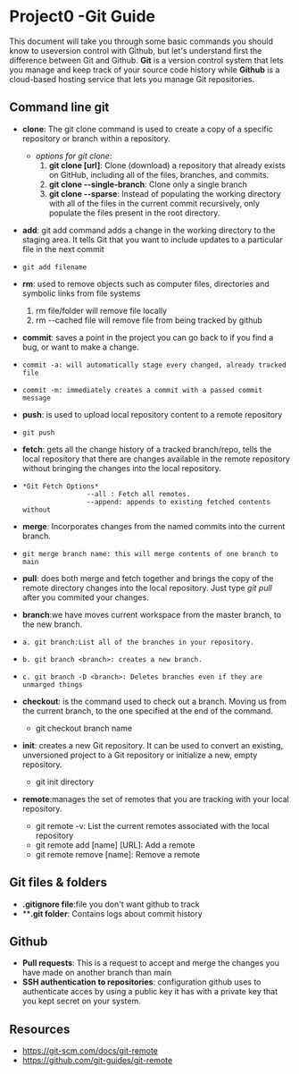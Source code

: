 # Project0 -Git Guide
  This document will take you through some basic commands you should know to useversion control with Github, but let's understand first the difference between Git and Github. **Git** is a version control system that lets you manage and keep track of your source code history while **Github** is a cloud-based hosting service that lets you manage Git repositories.

## Command line git
+ **clone**: The git clone command is used to create a copy of a specific repository or branch within a repository.
    + *options for git clone*:
      1. **git clone [url]**: Clone (download) a repository that already exists on GitHub, including all of the files, branches, and commits.
      2. **git clone --single-branch**: Clone only a single branch
      3. **git clone --sparse**: Instead of populating the working directory with all of the files in the current commit recursively, only populate the files present in the root directory. 
 + **add**: git add command adds a change in the working directory to the staging area. It tells Git that you want to include updates to a particular file in the next commit
 +     git add filename
 + **rm**: used to remove objects such as computer files, directories and symbolic links from file systems
     1.    rm file/folder will remove file locally
     2.    rm --cached file will remove file from being tracked by github
 
 + **commit**: saves a point in the project you can go back to if you find a bug, or want to make a change.
 +     commit -a: will automatically stage every changed, already tracked file
 +     commit -m: immediately creates a commit with a passed commit message
 + **push**: is used to upload local repository content to a remote repository
 +     git push
 + **fetch**: gets all the change history of a tracked branch/repo, tells the local repository that there are changes available in the remote repository without bringing the changes into the local repository.
 +     *Git Fetch Options*
                       --all : Fetch all remotes.
                       --append: appends to existing fetched contents without 
 + **merge**: Incorporates changes from the named commits into the current branch.
 +     git merge branch name: this will merge contents of one branch to main
 +  **pull**: does both merge and fetch together and brings the copy of the remote directory changes into the local repository. Just type *git pull* after you commited your changes.
 + **branch**:we have moves current workspace from the master branch, to the new branch.
 +     a. git branch:List all of the branches in your repository. 
 +     b. git branch <branch>: creates a new branch.
 +     c. git branch -D <branch>: Deletes branches even if they are unmarged things

 + **checkout**: is the command used to check out a branch. Moving us from the current branch, to the one specified at the end of the command.
     + git checkout branch name
 + **init**: creates a new Git repository. It can be used to convert an existing, unversioned project to a Git repository or initialize a new, empty repository.
     + git init directory
 + **remote**:manages the set of remotes that you are tracking with your local repository.
    +    git remote -v: List the current remotes associated with the local repository
    +    git remote add [name] [URL]: Add a remote
    +    git remote remove [name]: Remove a remote
  
  
## Git files & folders
  + **.gitignore file**:file you don't want github to track
  + ****.git folder**: Contains logs about commit history

## Github
  + **Pull requests**: This is a request to accept and merge the changes you have made on another branch than main
  + **SSH authentication to repositories**: configuration github uses to authenticate acces by using a public key it has with a private key that you kept secret on your system.
  
## Resources
+ https://git-scm.com/docs/git-remote
+ https://github.com/git-guides/git-remote
